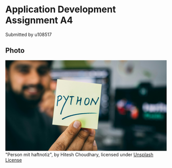# Application Development Assignment A4
Submitted by u108517

## Photo
[![Python word written in a post-it](hitesh-choudhary-D9Zow2REm8U-unsplash.jpg "Phyton Post-it")](https://unsplash.com/de/fotos/person-mit-haftnotiz-D9Zow2REm8U)
"Person mit haftnotiz", by Hitesh Choudhary, licensed under [Unsplash License](https://unsplash.com/license)